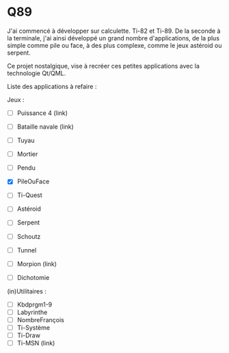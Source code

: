 # Q89
J'ai commencé à développer sur calculette. Ti-82 et Ti-89. De la seconde à la terminale, j'ai ainsi développé un grand nombre d'applications, de la plus simple comme pile ou face, à des plus complexe, comme le jeux astéroid ou serpent.

Ce projet nostalgique, vise à recréer ces petites applications avec la technologie Qt/QML. 


Liste des applications à refaire :

Jeux :
 - [ ] Puissance 4 (link)
 - [ ] Bataille navale (link)
 - [ ] Tuyau
 - [ ] Mortier
 - [ ] Pendu
 - [x] PileOuFace
 - [ ] Ti-Quest
 - [ ] Astéroid
 - [ ] Serpent
 - [ ] Schoutz
 - [ ] Tunnel
 - [ ] Morpion (link)
 - [ ] Dichotomie


(in)Utilitaires :
 - [ ] Kbdprgm1-9
 - [ ] Labyrinthe
 - [ ] NombreFrançois
 - [ ] Ti-Système
 - [ ] Ti-Draw
 - [ ] Ti-MSN (link)
